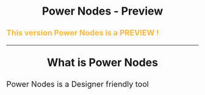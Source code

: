 <h1 align="center"; color="#FFB83d">Power Nodes - Preview</h1>
<h3 style="color: #FFB83d; align: center; font-size: 20px; font-weight: bold;">
This version Power Nodes is a PREVIEW !
</h3>

---
<p style="text-align: center; font-size: 28px; font-weight: bold;">
What is Power Nodes
</p>

<p style="font-size: 20px;">
Power Nodes is a Designer friendly tool <br>
</p>